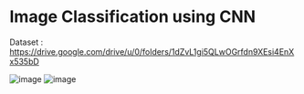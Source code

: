 # Image Classification using CNN
Dataset : https://drive.google.com/drive/u/0/folders/1dZvL1gi5QLwOGrfdn9XEsi4EnXx535bD


![image](https://github.com/user-attachments/assets/8615e819-f73e-4145-b8dc-1abf626dadc4)
![image](https://github.com/user-attachments/assets/b4a1a7a6-b435-4459-835d-265ceed5c72c)

